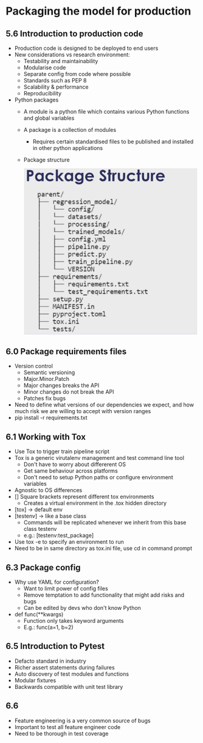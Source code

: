 # Packaging the model for production

## 5.6 Introduction to production code
- Production code is designed to be deployed to end users
- New considerations vs research environment:
    - Testability and maintainability
    - Modularise code
    - Separate config from code where possible
    - Standards such as PEP 8
    - Scalability & performance
    - Reproducibility
- Python packages
    - A module is a python file which contains various Python functions and global variables
    - A package is a collection of modules
        - Requires certain standardised files to be published and installed in other python applications
    - Package structure

        ![Image](images/package_structure.png)


## 6.0 Package requirements files
- Version control
    - Semantic versioning
    - Major.Minor.Patch
    - Major changes breaks the API
    - Minor changes do not break the API
    - Patches fix bugs
- Need to define what versions of our dependencies we expect, and how much risk we are willing to accept with version ranges
- pip install -r requirements.txt

## 6.1 Working with Tox
- Use Tox to trigger train pipeline script
- Tox is a generic virutalenv management and test command line tool
    - Don't have to worry about differerent OS
    - Get same behaviour across platforms
    - Don't need to setup Python paths or configure environment variables
- Agnostic to OS differences
- [] Square brackets represent different tox environments
    - Creates a virtual environment in the .tox hidden directory
- [tox] → default env
- [testenv] → like a base class
    - Commands will be replicated whenever we inherit from this base class testenv
    - e.g.: [testenv:test_package]
- Use tox -e <env-name> to specify an environment to run
- Need to be in same directory as tox.ini file, use cd in command prompt

## 6.3 Package config
- Why use YAML for configuration?
    - Want to limit power of config files
    - Remove temptation to add functionality that might add risks and bugs
    - Can be edited by devs who don't know Python
- def func(**kwargs)
    - Function only takes keyword arguments
    - E.g.: func(a=1, b=2)

## 6.5 Introduction to Pytest
- Defacto standard in industry
- Richer assert statements during failures
- Auto discovery of test modules and functions
- Modular fixtures 
- Backwards compatible with unit test library

## 6.6
- Feature engineering is a very common source of bugs
- Important to test all feature engineer code
- Need to be thorough in test coverage